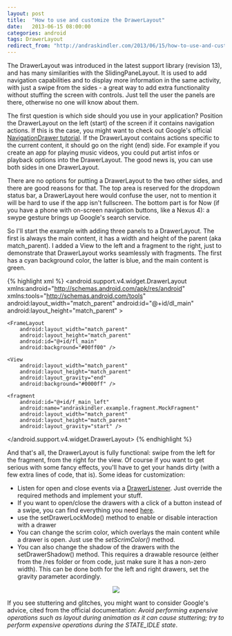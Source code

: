```yaml
---
layout: post
title:  "How to use and customize the DrawerLayout"
date:   2013-06-15 08:00:00
categories: android
tags: DrawerLayout
redirect_from: "http://andraskindler.com/2013/06/15/how-to-use-and-customize-the-drawerlayout/"
---
```

The DrawerLayout was introduced in the latest support library (revision 13), and has many similarities with the SlidingPaneLayout. It is used to add navigation capabilities and to display more information in the same activity, with just a swipe from the sides - a great way to add extra functionality without stuffing the screen with controls. Just tell the user the panels are there, otherwise no one will know about them.

<!-- more -->

The first question is which side should you use in your application? Position the DrawerLayout on the left (start) of the screen if it contains navigation actions. If this is the case, you might want to check out Google's official [NavigationDrawer tutorial](http://developer.android.com/design/patterns/navigation-drawer.html). If the DrawerLayout contains actions specific to the current content, it should go on the right (end) side. For example if you create an app for playing music videos, you could put artist infos or playback options into the DrawerLayout. The good news is, you can use both sides in one DrawerLayout.

There are no options for putting a DrawerLayout to the two other sides, and there are good reasons for that. The top area is reserved for the dropdown status bar, a DrawerLayout here would confuse the user, not to mention it will be hard to use if the app isn't fullscreen. The bottom part is for Now (if you have a phone with on-screen navigation buttons, like a Nexus 4): a swype gesture brings up Google's search service.

So I'll start the example with adding three panels to a DrawerLayout. The first is always the main content, it has a width and height of the parent (aka match_parent). I added a View to the left and a fragment to the right, just to demonstrate that DrawerLayout works seamlessly with fragments. The first has a cyan background color, the latter is blue, and the main content is green.

{% highlight xml %}
<android.support.v4.widget.DrawerLayout xmlns:android="http://schemas.android.com/apk/res/android"
    xmlns:tools="http://schemas.android.com/tools"
    android:layout_width="match_parent"
    android:id="@+id/dl_main"
    android:layout_height="match_parent" >

    <FrameLayout
        android:layout_width="match_parent"
        android:layout_height="match_parent"
        android:id="@+id/fl_main"
        android:background="#00ff00" />

    <View
        android:layout_width="match_parent"
        android:layout_height="match_parent"
        android:layout_gravity="end"
        android:background="#0000ff" />

    <fragment
        android:id="@+id/f_main_left"
        android:name="andraskindler.example.fragment.MockFragment"
        android:layout_width="match_parent"
        android:layout_height="match_parent"
        android:layout_gravity="start" />

</android.support.v4.widget.DrawerLayout>
{% endhighlight %}

And that's all, the DrawerLayout is fully functional: swipe from the left for the fragment, from the right for the view. Of course if you want to get serious with some fancy effects, you'll have to get your hands dirty (with a few extra lines of code, that is). Some ideas for customization:

*   Listen for open and close events via a [DrawerListener](http://developer.android.com/reference/android/support/v4/widget/DrawerLayout.DrawerListener.html). Just override the required methods and implement your stuff.
*   If you want to open/close the drawers with a click of a button instead of a swipe, you can find everything you need [here](http://developer.android.com/training/implementing-navigation/nav-drawer.html).
*   use the setDrawerLockMode() method to enable or disable interaction with a drawer
*   You can change the scrim color, which overlays the main content while a drawer is open. Just use the _setScrimColor()_ method.
*   You can also change the shadow of the drawers with the setDrawerShadow() method. This requires a drawable resource (either from the /res folder or from code, just make sure it has a non-zero width). This can be done both for the left and right drawers, set the gravity parameter acordingly.

<p  align="center">
    <img src="http://andraskinder.com/img/post/drawerlayout.jpg"/>
</p>

If you see stuttering and glitches, you might want to consider Google's advice, cited from the official documentation:
*Avoid performing expensive operations such as layout during animation as it can cause stuttering; try to perform expensive operations during the STATE_IDLE state*.